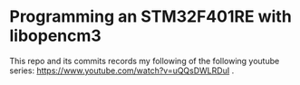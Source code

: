 # Programming an STM32F401RE with libopencm3

This repo and its commits records my following of the following
youtube series: https://www.youtube.com/watch?v=uQQsDWLRDuI .
